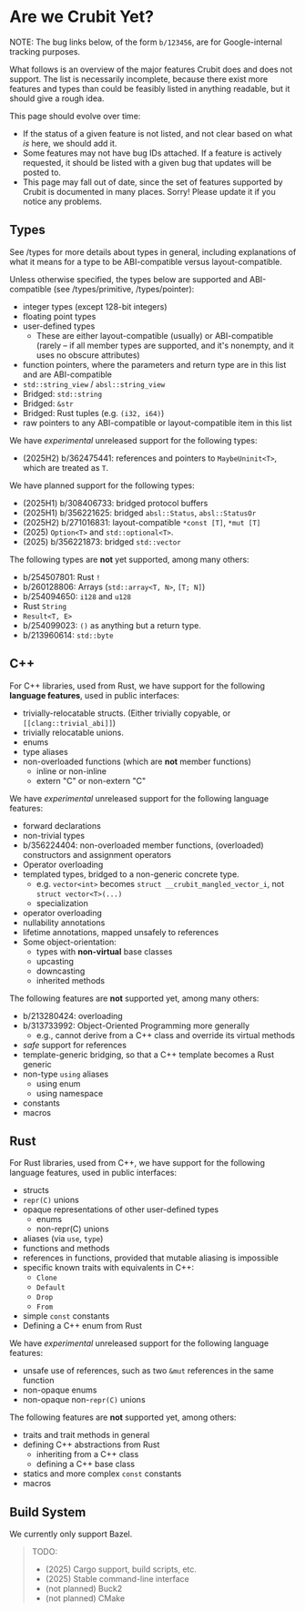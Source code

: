 # Are we Crubit Yet?

NOTE: The bug links below, of the form `b/123456`, are for Google-internal
tracking purposes.

What follows is an overview of the major features Crubit does and does not
support. The list is necessarily incomplete, because there exist more features
and types than could be feasibly listed in anything readable, but it should give
a rough idea.

This page should evolve over time:

*   If the status of a given feature is not listed, and not clear based on what
    *is* here, we should add it.
*   Some features may not have bug IDs attached. If a feature is actively
    requested, it should be listed with a given bug that updates will be posted
    to.
*   This page may fall out of date, since the set of features supported by
    Crubit is documented in many places. Sorry! Please update it if you notice
    any problems.

## Types

See <internal link>/types for more details about types in general, including
explanations of what it means for a type to be ABI-compatible versus
layout-compatible.

Unless otherwise specified, the types below are supported and ABI-compatible
(see <internal link>/types/primitive, <internal link>/types/pointer):

*   integer types (except 128-bit integers)
*   floating point types
*   user-defined types
    *   These are either layout-compatible (usually) or ABI-compatible (rarely –
        if all member types are supported, and it's nonempty, and it uses no
        obscure attributes)
*   function pointers, where the parameters and return type are in this list and
    are ABI-compatible
*   `std::string_view` / `absl::string_view`
*   Bridged: `std::string`
*   Bridged: `&str`
*   Bridged: Rust tuples (e.g. `(i32, i64)`)
*   raw pointers to any ABI-compatible or layout-compatible item in this list

We have *experimental* unreleased support for the following types:

*   (2025H2) b/362475441: references and pointers to `MaybeUninit<T>`, which are
    treated as `T`.

We have planned support for the following types:

*   (2025H1) b/308406733: bridged protocol buffers
*   (2025H1) b/356221625: bridged `absl::Status`, `absl::StatusOr`
*   (2025H2) b/271016831: layout-compatible `*const [T]`, `*mut [T]`
*   (2025) `Option<T>` and `std::optional<T>`.
*   (2025) b/356221873: bridged `std::vector`

The following types are **not** yet supported, among many others:

*   b/254507801: Rust `!`
*   b/260128806: Arrays (`std::array<T, N>`, `[T; N]`)
*   b/254094650: `i128` and `u128`
*   Rust `String`
*   `Result<T, E>`
*   b/254099023: `()` as anything but a return type.
*   b/213960614: `std::byte`

## C++

For C++ libraries, used from Rust, we have support for the following **language
features**, used in public interfaces:

*   trivially-relocatable structs. (Either trivially copyable, or
    `[[clang::trivial_abi]]`)
*   trivially relocatable unions.
*   enums
*   type aliases
*   non-overloaded functions (which are **not** member functions)
    *   inline or non-inline
    *   extern "C" or non-extern "C"

We have *experimental* unreleased support for the following language features:

*   forward declarations
*   non-trivial types
*   b/356224404: non-overloaded member functions, (overloaded) constructors and
    assignment operators
*   Operator overloading
*   templated types, bridged to a non-generic concrete type.
    *   e.g. `vector<int>` becomes `struct __crubit_mangled_vector_i`, not
        `struct vector<T>(...)`
    *   specialization
*   operator overloading
*   nullability annotations
*   lifetime annotations, mapped unsafely to references
*   Some object-orientation:
    *   types with **non-virtual** base classes
    *   upcasting
    *   downcasting
    *   inherited methods

The following features are **not** supported yet, among many others:

*   b/213280424: overloading
*   b/313733992: Object-Oriented Programming more generally
    *   e.g., cannot derive from a C++ class and override its virtual methods
*   *safe* support for references
*   template-generic bridging, so that a C++ template becomes a Rust generic
*   non-type `using` aliases
    *   using enum
    *   using namespace
*   constants
*   macros

## Rust

For Rust libraries, used from C++, we have support for the following language
features, used in public interfaces:

*   structs
*   `repr(C)` unions
*   opaque representations of other user-defined types
    *   enums
    *   non-repr(C) unions
*   aliases (via `use`, `type`)
*   functions and methods
*   references in functions, provided that mutable aliasing is impossible
*   specific known traits with equivalents in C++:
    *   `Clone`
    *   `Default`
    *   `Drop`
    *   `From`
*   simple `const` constants
*   Defining a C++ enum from Rust

We have *experimental* unreleased support for the following language features:

*   unsafe use of references, such as two `&mut` references in the same function
*   non-opaque enums
*   non-opaque non-`repr(C)` unions

The following features are **not** supported yet, among others:

*   traits and trait methods in general
*   defining C++ abstractions from Rust
    *   inheriting from a C++ class
    *   defining a C++ base class
*   statics and more complex `const` constants
*   macros

## Build System

We currently only support Bazel.

> TODO:
> 
> *   (2025) Cargo support, build scripts, etc.
> *   (2025) Stable command-line interface
> *   (not planned) Buck2
> *   (not planned) CMake
